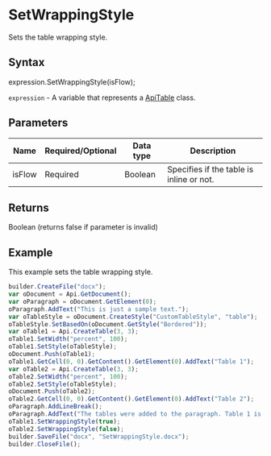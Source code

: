 # SetWrappingStyle

Sets the table wrapping style.

## Syntax

expression.SetWrappingStyle(isFlow);

`expression` - A variable that represents a [ApiTable](../ApiTable.md) class.

## Parameters

| **Name** | **Required/Optional** | **Data type** | **Description** |
| ------------- | ------------- | ------------- | ------------- |
| isFlow | Required | Boolean | Specifies if the table is inline or not. |

## Returns

Boolean (returns false if parameter is invalid)

## Example

This example sets the table wrapping style.

```javascript
builder.CreateFile("docx");
var oDocument = Api.GetDocument();
var oParagraph = oDocument.GetElement(0);
oParagraph.AddText("This is just a sample text.");
var oTableStyle = oDocument.CreateStyle("CustomTableStyle", "table");
oTableStyle.SetBasedOn(oDocument.GetStyle("Bordered"));
var oTable1 = Api.CreateTable(3, 3);
oTable1.SetWidth("percent", 100);
oTable1.SetStyle(oTableStyle);
oDocument.Push(oTable1);
oTable1.GetCell(0, 0).GetContent().GetElement(0).AddText("Table 1");
var oTable2 = Api.CreateTable(3, 3);
oTable2.SetWidth("percent", 100);
oTable2.SetStyle(oTableStyle);
oDocument.Push(oTable2);
oTable2.GetCell(0, 0).GetContent().GetElement(0).AddText("Table 2");
oParagraph.AddLineBreak();
oParagraph.AddText("The tables were added to the paragraph. Table 1 is inline and Table 2 is not.");
oTable1.SetWrappingStyle(true);
oTable2.SetWrappingStyle(false);
builder.SaveFile("docx", "SetWrappingStyle.docx");
builder.CloseFile();
```